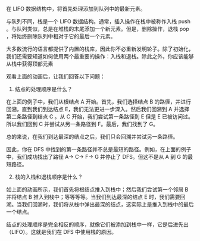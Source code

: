 在 LIFO 数据结构中，将首先处理添加到队列中的最新元素。

与队列不同，栈是一个 LIFO 数据结构。通常，插入操作在栈中被称作入栈 push 。与队列类似，总是在堆栈的末尾添加一个新元素。但是，删除操作，退栈 pop ，将始终删除队列中相对于它的最后一个元素。

大多数流行的语言都提供了内置的栈库，因此你不必重新发明轮子。除了初始化，我们还需要知道如何使用两个最重要的操作：入栈和退栈。除此之外，你应该能够从栈中获得顶部元素


观看上面的动画后，让我们回答以下问题：

1. 结点的处理顺序是什么？

在上面的例子中，我们从根结点 A 开始。首先，我们选择结点 B 的路径，并进行回溯，直到我们到达结点 E，我们无法更进一步深入。然后我们回溯到 A 并选择第二条路径到结点 C 。从 C 开始，我们尝试第一条路径到 E 但是 E 已被访问过。所以我们回到 C 并尝试从另一条路径到 F。最后，我们找到了 G。

总的来说，在我们到达最深的结点之后，我们只会回溯并尝试另一条路径。

因此，你在 DFS 中找到的第一条路径并不总是最短的路径。例如，在上面的例子中，我们成功找出了路径 A-> C-> F-> G 并停止了 DFS。但这不是从 A 到 G 的最短路径。



2. 栈的入栈和退栈顺序是什么？

如上面的动画所示，我们首先将根结点推入到栈中；然后我们尝试第一个邻居 B 并将结点 B 推入到栈中；等等等等。当我们到达最深的结点 E 时，我们需要回溯。当我们回溯时，我们将从栈中弹出最深的结点，这实际上是推入到栈中的最后一个结点。

结点的处理顺序是完全相反的顺序，就像它们被添加到栈中一样，它是后进先出（LIFO）。这就是我们在 DFS 中使用栈的原因。
